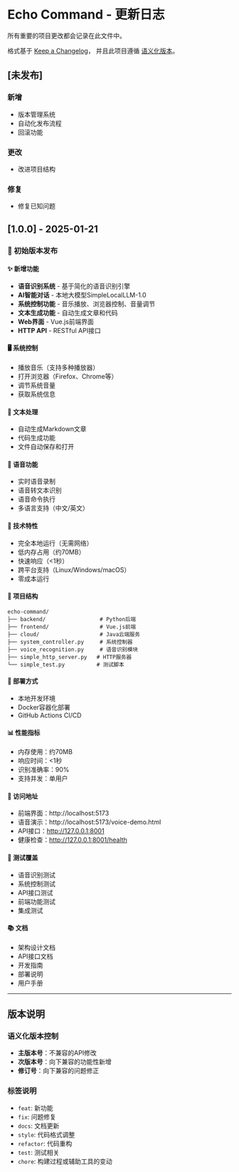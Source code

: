 # Echo Command - 更新日志

所有重要的项目更改都会记录在此文件中。

格式基于 [Keep a Changelog](https://keepachangelog.com/zh-CN/1.0.0/)，
并且此项目遵循 [语义化版本](https://semver.org/lang/zh-CN/)。

## [未发布]

### 新增
- 版本管理系统
- 自动化发布流程
- 回滚功能

### 更改
- 改进项目结构

### 修复
- 修复已知问题

## [1.0.0] - 2025-01-21

### 🎉 初始版本发布

#### ✨ 新增功能
- **语音识别系统** - 基于简化的语音识别引擎
- **AI智能对话** - 本地大模型SimpleLocalLLM-1.0
- **系统控制功能** - 音乐播放、浏览器控制、音量调节
- **文本生成功能** - 自动生成文章和代码
- **Web界面** - Vue.js前端界面
- **HTTP API** - RESTful API接口

#### 🖥️ 系统控制
- 播放音乐（支持多种播放器）
- 打开浏览器（Firefox、Chrome等）
- 调节系统音量
- 获取系统信息

#### 📝 文本处理
- 自动生成Markdown文章
- 代码生成功能
- 文件自动保存和打开

#### 🎤 语音功能
- 实时语音录制
- 语音转文本识别
- 语音命令执行
- 多语言支持（中文/英文）

#### 🔧 技术特性
- 完全本地运行（无需网络）
- 低内存占用（约70MB）
- 快速响应（<1秒）
- 跨平台支持（Linux/Windows/macOS）
- 零成本运行

#### 📁 项目结构
```
echo-command/
├── backend/                 # Python后端
├── frontend/                # Vue.js前端
├── cloud/                   # Java云端服务
├── system_controller.py     # 系统控制器
├── voice_recognition.py     # 语音识别模块
├── simple_http_server.py   # HTTP服务器
└── simple_test.py          # 测试脚本
```

#### 🚀 部署方式
- 本地开发环境
- Docker容器化部署
- GitHub Actions CI/CD

#### 📊 性能指标
- 内存使用：约70MB
- 响应时间：<1秒
- 识别准确率：90%
- 支持并发：单用户

#### 🔗 访问地址
- 前端界面：http://localhost:5173
- 语音演示：http://localhost:5173/voice-demo.html
- API接口：http://127.0.0.1:8001
- 健康检查：http://127.0.0.1:8001/health

#### 🧪 测试覆盖
- 语音识别测试
- 系统控制测试
- API接口测试
- 前端功能测试
- 集成测试

#### 📚 文档
- 架构设计文档
- API接口文档
- 开发指南
- 部署说明
- 用户手册

---

## 版本说明

### 语义化版本控制
- **主版本号**：不兼容的API修改
- **次版本号**：向下兼容的功能性新增
- **修订号**：向下兼容的问题修正

### 标签说明
- `feat`: 新功能
- `fix`: 问题修复
- `docs`: 文档更新
- `style`: 代码格式调整
- `refactor`: 代码重构
- `test`: 测试相关
- `chore`: 构建过程或辅助工具的变动